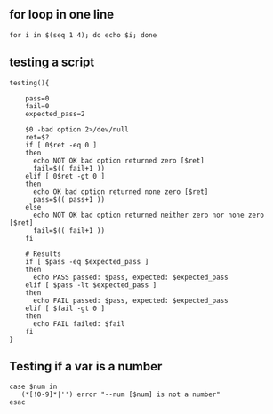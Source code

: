 ## for loop in one line

    for i in $(seq 1 4); do echo $i; done
 
## testing a script

    testing(){
        
        pass=0
        fail=0
        expected_pass=2

        $0 -bad option 2>/dev/null
        ret=$?
        if [ 0$ret -eq 0 ]
        then
          echo NOT OK bad option returned zero [$ret]
          fail=$(( fail+1 ))
        elif [ 0$ret -gt 0 ]
        then
          echo OK bad option returned none zero [$ret]
          pass=$(( pass+1 ))
        else
          echo NOT OK bad option returned neither zero nor none zero [$ret]
          fail=$(( fail+1 ))
        fi

        # Results
        if [ $pass -eq $expected_pass ]
        then
          echo PASS passed: $pass, expected: $expected_pass
        elif [ $pass -lt $expected_pass ]
        then
          echo FAIL passed: $pass, expected: $expected_pass
        elif [ $fail -gt 0 ]
        then
          echo FAIL failed: $fail
        fi
    }

## Testing if a var is a number

    case $num in
       (*[!0-9]*|'') error "--num [$num] is not a number"
    esac


